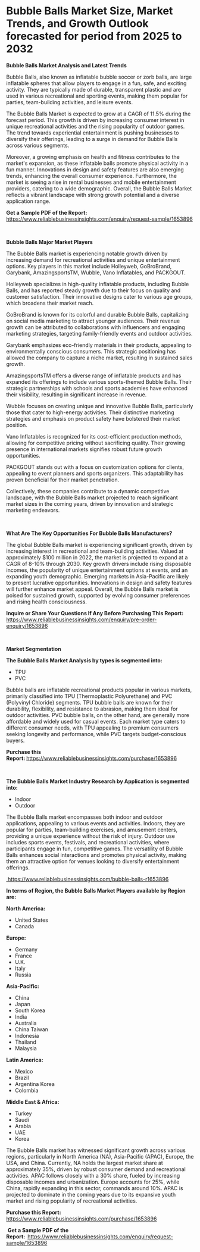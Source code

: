 <p><h1>Bubble Balls Market Size, Market Trends, and Growth Outlook forecasted for period from 2025 to 2032</h1></p><p><strong>Bubble Balls Market Analysis and Latest Trends</strong></p>
<p><p>Bubble Balls, also known as inflatable bubble soccer or zorb balls, are large inflatable spheres that allow players to engage in a fun, safe, and exciting activity. They are typically made of durable, transparent plastic and are used in various recreational and sporting events, making them popular for parties, team-building activities, and leisure events.</p><p>The Bubble Balls Market is expected to grow at a CAGR of 11.5% during the forecast period. This growth is driven by increasing consumer interest in unique recreational activities and the rising popularity of outdoor games. The trend towards experiential entertainment is pushing businesses to diversify their offerings, leading to a surge in demand for Bubble Balls across various segments.</p><p>Moreover, a growing emphasis on health and fitness contributes to the market's expansion, as these inflatable balls promote physical activity in a fun manner. Innovations in design and safety features are also emerging trends, enhancing the overall consumer experience. Furthermore, the market is seeing a rise in rental businesses and mobile entertainment providers, catering to a wide demographic. Overall, the Bubble Balls Market reflects a vibrant landscape with strong growth potential and a diverse application range.</p></p>
<p><strong>Get a Sample PDF of the Report:&nbsp;</strong> <a href="https://www.reliablebusinessinsights.com/enquiry/request-sample/1653896?utm_campaign=3182&utm_medium=2&utm_source=Github&utm_content=ia&utm_term=18042025&utm_id=bubble-balls">https://www.reliablebusinessinsights.com/enquiry/request-sample/1653896</a></p>
<p>&nbsp;</p>
<p><strong>Bubble Balls Major Market Players</strong></p>
<p><p>The Bubble Balls market is experiencing notable growth driven by increasing demand for recreational activities and unique entertainment options. Key players in this market include Holleyweb, GoBroBrand, Garybank, AmazingsportsTM, Wubble, Vano Inflatables, and PACKGOUT.</p><p>Holleyweb specializes in high-quality inflatable products, including Bubble Balls, and has reported steady growth due to their focus on quality and customer satisfaction. Their innovative designs cater to various age groups, which broadens their market reach.</p><p>GoBroBrand is known for its colorful and durable Bubble Balls, capitalizing on social media marketing to attract younger audiences. Their revenue growth can be attributed to collaborations with influencers and engaging marketing strategies, targeting family-friendly events and outdoor activities.</p><p>Garybank emphasizes eco-friendly materials in their products, appealing to environmentally conscious consumers. This strategic positioning has allowed the company to capture a niche market, resulting in sustained sales growth.</p><p>AmazingsportsTM offers a diverse range of inflatable products and has expanded its offerings to include various sports-themed Bubble Balls. Their strategic partnerships with schools and sports academies have enhanced their visibility, resulting in significant increase in revenue.</p><p>Wubble focuses on creating unique and innovative Bubble Balls, particularly those that cater to high-energy activities. Their distinctive marketing strategies and emphasis on product safety have bolstered their market position.</p><p>Vano Inflatables is recognized for its cost-efficient production methods, allowing for competitive pricing without sacrificing quality. Their growing presence in international markets signifies robust future growth opportunities.</p><p>PACKGOUT stands out with a focus on customization options for clients, appealing to event planners and sports organizers. This adaptability has proven beneficial for their market penetration.</p><p>Collectively, these companies contribute to a dynamic competitive landscape, with the Bubble Balls market projected to reach significant market sizes in the coming years, driven by innovation and strategic marketing endeavors.</p></p>
<p>&nbsp;</p>
<p><strong>What Are The Key Opportunities For Bubble Balls Manufacturers?</strong></p>
<p><p>The global Bubble Balls market is experiencing significant growth, driven by increasing interest in recreational and team-building activities. Valued at approximately $100 million in 2022, the market is projected to expand at a CAGR of 8-10% through 2030. Key growth drivers include rising disposable incomes, the popularity of unique entertainment options at events, and an expanding youth demographic. Emerging markets in Asia-Pacific are likely to present lucrative opportunities. Innovations in design and safety features will further enhance market appeal. Overall, the Bubble Balls market is poised for sustained growth, supported by evolving consumer preferences and rising health consciousness.</p></p>
<p><strong>Inquire or Share Your Questions If Any Before Purchasing This Report:</strong> <a href="https://www.reliablebusinessinsights.com/enquiry/pre-order-enquiry/1653896?utm_campaign=3182&utm_medium=2&utm_source=Github&utm_content=ia&utm_term=18042025&utm_id=bubble-balls">https://www.reliablebusinessinsights.com/enquiry/pre-order-enquiry/1653896</a></p>
<p>&nbsp;</p>
<p><strong>Market Segmentation</strong></p>
<p><strong>The Bubble Balls Market Analysis by types is segmented into:</strong></p>
<p><ul><li>TPU</li><li>PVC</li></ul></p>
<p><p>Bubble balls are inflatable recreational products popular in various markets, primarily classified into TPU (Thermoplastic Polyurethane) and PVC (Polyvinyl Chloride) segments. TPU bubble balls are known for their durability, flexibility, and resistance to abrasion, making them ideal for outdoor activities. PVC bubble balls, on the other hand, are generally more affordable and widely used for casual events. Each market type caters to different consumer needs, with TPU appealing to premium consumers seeking longevity and performance, while PVC targets budget-conscious buyers.</p></p>
<p><strong>Purchase this Report:&nbsp;</strong><a href="https://www.reliablebusinessinsights.com/purchase/1653896?utm_campaign=3182&utm_medium=2&utm_source=Github&utm_content=ia&utm_term=18042025&utm_id=bubble-balls">https://www.reliablebusinessinsights.com/purchase/1653896</a></p>
<p>&nbsp;</p>
<p><strong>The Bubble Balls Market Industry Research by Application is segmented into:</strong></p>
<p><ul><li>Indoor</li><li>Outdoor</li></ul></p>
<p><p>The Bubble Balls market encompasses both indoor and outdoor applications, appealing to various events and activities. Indoors, they are popular for parties, team-building exercises, and amusement centers, providing a unique experience without the risk of injury. Outdoor use includes sports events, festivals, and recreational activities, where participants engage in fun, competitive games. The versatility of Bubble Balls enhances social interactions and promotes physical activity, making them an attractive option for venues looking to diversify entertainment offerings.</p></p>
<p><a href="https://www.reliablebusinessinsights.com/bubble-balls-r1653896?utm_campaign=3182&utm_medium=2&utm_source=Github&utm_content=ia&utm_term=18042025&utm_id=bubble-balls">&nbsp;https://www.reliablebusinessinsights.com/bubble-balls-r1653896</a></p>
<p><strong>In terms of Region, the Bubble Balls Market Players available by Region are:</strong></p>
<p>
    <p> <strong> North America: </strong>
        <ul>
            <li>United States</li>
            <li>Canada</li>
        </ul>
        </p> 
    <p> <strong> Europe: </strong>
        <ul>
            <li>Germany</li>
            <li>France</li>
            <li>U.K.</li>
            <li>Italy</li>
            <li>Russia</li>
        </ul>
        </p> 
    <p> <strong> Asia-Pacific: </strong>
        <ul>
            <li>China</li>
            <li>Japan</li>
            <li>South Korea</li>
            <li>India</li>
            <li>Australia</li>
            <li>China Taiwan</li>
            <li>Indonesia</li>
            <li>Thailand</li>
            <li>Malaysia</li>
        </ul>
        </p> 
    <p> <strong> Latin America: </strong>
        <ul>
            <li>Mexico</li>
            <li>Brazil</li>
            <li>Argentina Korea</li>
            <li>Colombia</li>
        </ul>
        </p> 
    <p> <strong> Middle East & Africa: </strong>
        <ul>
            <li>Turkey</li>
            <li>Saudi</li>
            <li>Arabia</li>
            <li>UAE</li>
            <li>Korea</li>
        </ul>
    </p>
    </p>
<p><p>The Bubble Balls market has witnessed significant growth across various regions, particularly in North America (NA), Asia-Pacific (APAC), Europe, the USA, and China. Currently, NA holds the largest market share at approximately 35%, driven by robust consumer demand and recreational activities. APAC follows closely with a 30% share, fueled by increasing disposable incomes and urbanization. Europe accounts for 25%, while China, rapidly expanding in this sector, commands around 10%. APAC is projected to dominate in the coming years due to its expansive youth market and rising popularity of recreational activities.</p></p>
<p><strong>Purchase this Report: </strong><a href="https://www.reliablebusinessinsights.com/purchase/1653896?utm_campaign=3182&utm_medium=2&utm_source=Github&utm_content=ia&utm_term=18042025&utm_id=bubble-balls">https://www.reliablebusinessinsights.com/purchase/1653896</a></p>
<p>&nbsp;<strong>Get a Sample PDF of the Report:&nbsp;&nbsp;</strong><a href="https://www.reliablebusinessinsights.com/enquiry/request-sample/1653896?utm_campaign=3182&utm_medium=2&utm_source=Github&utm_content=ia&utm_term=18042025&utm_id=bubble-balls">https://www.reliablebusinessinsights.com/enquiry/request-sample/1653896</a></p>
<p><strong></strong></p>
<p><p></p><p></p><p></p></p>